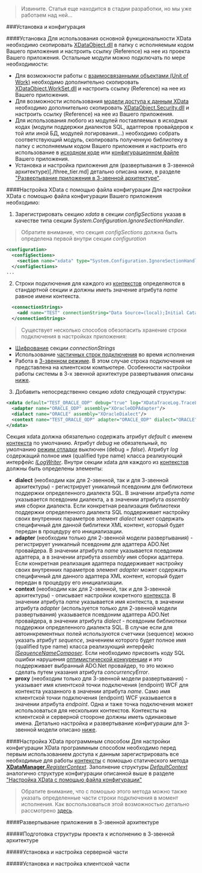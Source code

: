 >Извините. Статья еще находится в стадии разработки, но мы уже работаем над ней...

###Установка и конфигурация

####Установка
Для использования основной функциональности XData необходимо скопировать [XDataObject.dll](../../bin/) в папку с исполняемым кодом Вашего приложения и настроить ссылку (Reference) на нее из проекта Вашего приложения. Остальные модули можно подключать по мере необходимости:
- Для возможности работы с [взаимосвязанными объектами (Unit of Work)](./work_set.md) необходимо дополнительно скопировать [XDataObject.WorkSet.dll](../../bin/) и настроить ссылку (Reference) на нее из Вашего приложения.
- Для возможности использования [модели доступа к данным XData](./data_access.md) необходимо дополнительно скопировать [XDataObject.Security.dll](../../bin/) и настроить ссылку (Reference) на нее из Вашего приложения.
- Для использования любого из модулей поставляемых в исходных кодах (модули поддержки диалектов SQL, адаптеров провайдеров к той или иной БД, модулей логирования...) необходимо собрать соответствующий модуль, скопировать полученную библиотеку в папку с исполняемым кодом Вашего приложения и настроить его использование в [исходном коде](#Настройка-XData-программным-способом) или [конфигурационном файле](#Настройка-xdata-с-помощью-файла-конфигурации) Вашего приложения.
- Установка и настройка приложения для (развертывания в 3-звенной архитектуре)[./three_tier.md] детально описана ниже, в разделе ["Развертывание приложения в 3-звенной архитектуре"](#Развертывание-приложения-в-3-звенной-архитектуре).

####Настройка XData с помощью файла конфигурации
Для настройки XData с помощью файла конфигурации Вашего приложения необходимо: 

1) Зарегистрировать секцию *xdata* в секции *configSections* указав в качестве типа секции *System.Configuration.IgnoreSectionHandler*.

>Обратите внимание, что секция *configSections* должна быть определена первой внутри секции *configuration*

```xml
<configuration>
  <configSections>
    <section name="xdata" type="System.Configuration.IgnoreSectionHandler"/>
  </configSections>
...  
```

2) Строки подключения для каждого из [контекстов](.glossary.md#Контекст) определяются в стандартной секции и должны иметь значение атрибута *name* равное имени контекста.

```xml
  <connectionStrings>
    <add name="TEST" connectionString="Data Source=(local);Initial Catalog=XDataTest;User Id=test;Password=test"/>
  </connectionStrings>
```

>Существует несколько способов обезопасить хранение строки подключения в настройках приложения:
- [Шифрование](https://msdn.microsoft.com/ru-ru/library/ms254494(v=vs.110).aspx) секции *connectionStrings*
- Использование [частичных строк подключения](./tips_and_tricks.md#Использование-частичных-строк-подключения-или-подмена-параметров-подключения-во-время-исполнения) во время исполнения
- Работа в [3-звенном режиме](./three_tier.md). В этом случае строка подключения не представлена на клиентском компьютере. Особенности настройки работы системы в 3-х звенной архитектуре развертывания описаны [ниже](#Развертывание-приложения-в-3-звенной-архитектуре).
 
3) Добавить непосредственно секцию *xdata* следующей структуры:

```xml
<xdata default="TEST_ORACLE_ODP" debug="true" log="XDataTraceLog.TraceLog, XDataTraceLog">
  <adapter name="ORACLE_ODP" assembly="XOracleODPAdapter"/>
  <dialect name="ORACLE" assembly="XOracleDialect"/>
  <context name="TEST_ORACLE_ODP" adapter="ORACLE_ODP" dialect="ORACLE" sequence="XDataObjectTest.MySequenceComposer, XDataObjectTest" concurrencyError="-20001"/>
</xdata>  
```

Секция xdata должна обязательно содержать атрибут *default* с именем [контекста](.glossary.md#Контекст) по умолчанию. Атрибут *debug* не обязательный, по умолчанию [режим отладки](./log_and_debug.md) выключен (debug = *false*). Атрибут *log* содержащий полное имя (qualified type name) класса реализующий интерфейс [*ILogWriter*](https://htmlpreview.github.io/?https://raw.githubusercontent.com/mickfierte/XData/master/docs/doc/Contents/4/370.html). Внутри секции xdata для каждого из [контекстов](.glossary.md#Контекст) должны быть определены элементы:
- **dialect** (необходим как для 2-звенной, так и для 3-звенной архитектуры) - регистрирует уникалный псевдоним для библиотеки поддержки определенного диалекта SQL. В значении атрибута *name* указывается псевдоним диалекта, а в значении атрибута *assembly* имя сборки диалекта. Если конкретная реализация библиотеки поддержки определенного диалекта SQL поддерживает настройку своих внутренних параметров элемент *dialect* может содержать специфичный для данной библитеки XML контент, который будет передан в процедуру его инициализации.
- **adapter** (необходим только для 2-звенной модели развертывания) - регистрирует уникалный псевдоним для адаптера ADO.Net провайдера. В значении атрибута *name* указывается псевдоним адаптера, а в значении атрибута *assembly* имя сборки адаптера. Если конкретная реализация адаптера поддерживает настройку своих внутренних параметров элемент *adapter* может содержать специфичный для данного адаптера XML контент, который будет передан в процедуру его инициализации.
- **context** (необходим как для 2-звенной, так и для 3-звенной архитектуры) - описывает настройки кокретного [контекста](.glossary.md#Контекст). В значении атрибута *name* указывается имя контекста, в значении атрибута *adapter* (используется только для 2-звенной модели развертывания) указывается псевдоним адаптера ADO.Net провайдера, в значении атрибута *dialect* - псевдоним библиотеки поддержки определенного диалекта SQL. В случае если для автоинкрементных полей используются счетчики (sequence) можно указать атрибут *sequence*, значением которого будет  полное имя (qualified type name) класса реализующий интерфейс [*ISequenceNameComposer*](https://htmlpreview.github.io/?https://raw.githubusercontent.com/mickfierte/XData/master/docs/doc/Contents/4/374.html). Если необходимо присвоить коду SQL ошибки нарушения [оптимистической конкуренции](./locking.md) и это поддерживает выбранный ADO.Net провайдер, то это можно сделать путем указания атрибута *concurrencyError*.
- **proxy** (необходим только для 3-звенной модели развертывания) - указывает имя клиентской точки подключения (endpoint) WCF для контекста указанного в значении атрибута *name*. Само имя клиентской точки подключения (endpoint) WCF указывается в значении атрибута *endpoint*. Одна и таже точка подключения может использоваться для нескольких контекстов. Контексты на клиентской и серверной стоороне должны иметь одинаковые имена. Детально настройка и развертывание конфигурации для 3-звенной модели описано [ниже](#Развертывание-приложения-в-3-звенной-архитектуре).

####Настройка XData программным способом
Для настройки конфигурации XData программным способом необходимо перед первым использованием доступа к данным зарегистрировать все необходимые для работы [контексты](.glossary.md#Контекст) с помощью статического метода [**XDataManager**.*RegisterContext*](https://htmlpreview.github.io/?https://raw.githubusercontent.com/mickfierte/XData/master/docs/doc/Contents/1/413.html). Заполнение структуры [*DefaultContext*](https://htmlpreview.github.io/?https://raw.githubusercontent.com/mickfierte/XData/master/docs/doc/Contents/2/209.html) аналогично структуре конфигурации описанной выше в разделе ["Настройка XData с помощью файла конфигурации"](#Настройка-XData-с-помощью-файла-конфигурации)

>Обратите внимание, что с помошью этого метода можно также указать определенные части строки подключения в момент исполнения. Как воспользоваться этой возможностью детально рассмотрено [здесь](./tips_and_tricks.md#Использование-частичных-строк-подключения-или-подмена-параметров-подключения-во-время-исполнения).

####Развертывание приложения в 3-звенной архитектуре

#####Подготовка структуры проекта к исполнению в 3-звенной архитектуре


#####Установка и настройка серверной части

#####Установка и настройка клиентской части
